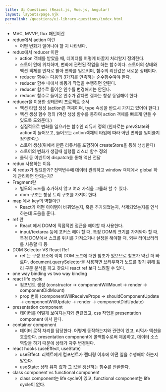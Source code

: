 ```yaml
---
title: Ui Questions (React.js, Vue.js, Angular)
layout: layouts/page.njk
permalink: /questions/ui-library-questions/index.html
---
```

* MVC, MVVP, flux 패턴이란
* redux에서 action 이란
  - 어떤 변화가 일어나야 할 지 나타낸다.
* redux에서 reducer 이란
  - action 객체를 받았을 때, 데이터를 어떻게 바꿀지 처리할지 정의한다.
  - 스토어 안에 위치하며, 변화에 관련된 작업을 하는 함수이다. 스토어의 상태와 액션 객체를 인자로 받아 변화를 일으키며, 함수의 리턴값은 새로운 상태이다.
  - reducer 함수는 다음의 3가지를 만족하는 순수함수여야 한다.
  - reducer 함수 내에서 비동기 작업을 수행하면 안된다.
  - reducer 함수로 들어온 인수를 변경해서는 안된다.
  - reducer 함수로 들어온 인수가 같다면 결과는 항상 동일해야 한다.
* reducer을 이용한 상태관리 프로젝트 순서
  - 액션 타입 생성 (action은 객체이며, type 속성을 반드시 가지고 있어야 한다.)
  - 액션 생성 함수 정의 (액션 생성 함수를 통하여 action 객체를 빠르게 만들 수 있도록 도와준다.)
  - 실질적으로 변화를 일으키는 함수인 리듀서 정의 (인자로는 prevState와 action이 들어오고, 들어오는 action객체의 타입에 따라 어떤 변화를 일이클지 정의한다.)
  - 스토어 생성(위에서 만든 리듀서를 포함하여 createStore을 통해 생성한다)
  - 스토어의 변화가 생길때 실행될 리스너 함수 정의
  - 클릭 등 이벤트에 dispatch를 통해 액션 전달
* redux 사용하는 이유
* 꼭 redux가 필요한가? 전역변수에 데이터 관리하고 window 객체에서 global 하게 관리하면 안되는가?
* Fragment란
  - 별도의 노드를 추가하지 않고 여러 자식을 그룹화 할 수 있다.
  - dom 구조는 항상 트리 구조를 가져야 한다.
* map 에서 key의 역할이란
  - React가 어떤 아이템이 바뀌었는지, 혹은 추가되었는지, 삭제되었는지를 인식하는데 도움을 준다.
* ref 란
  - React 에서 DOM에 직접적인 접근을 해야할 때 사용한다.
  - input/textarea 등에 포커스 해야 할 때, 특정 DOM의 크기를 가져와야 할 때, 특정 DOM에서 스크롤 위치를 가져오거나 설정을 해야할 때, 외부 라이브러리를 사용할 때 등
* DOM Selector VS React Ref
  - ref 는 구성 요소에 이미 DOM 노드에 대한 참조가 있으므로 참조가 약간 더 빠르다. document.querySelector을 사용하면 브라우저가 노드를 찾기 위해 트리 구문 분석을 하고 찾으니 react ref 보다 느려질 수 있다.
* one way binding vs two way binding
* react life cycle
  - 컴포넌트 생성 (constructor -> componentWillMount -> render -> componentDidMount)
  - prop 변화 (componentWillReceiveProps -> shouldComponentUpdate -> componentWillUpdate -> render -> componentDidUpdate)
* presentation component
  - 데이터를 어떻게 보여지는지와 관련있고, css 작업을 presentation component 에서 한다.
* container component
  - 데이터 로직 처리를 담당한다. 어떻게 동작하는지와 관련이 있고, 리덕사 액션을 호출한다. presentation component에 콜백함수로써 제공하고, 데이터 소스 역할을 하기 때문에 상태가 자주 변경된다.
* react hooks (useEffect, useState)
  - useEffect: 리액트에게 컴포넌트가 렌더링 이후에 어떤 일을 수행해야 하는지 말한다.
  - useState: 상태 유지 값과 그 값을 갱신하는 함수를 반환한다.
* class component vs functional component
  - class component는 life cycle이 있고, functional component는 life cycle이 없다.
